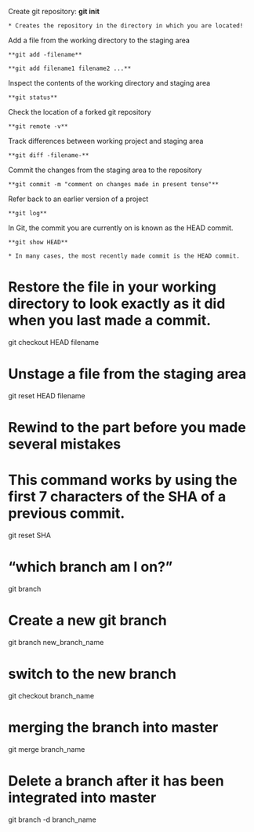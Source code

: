 Create git repository: **git init**
	
	* Creates the repository in the directory in which you are located!
	

	
Add a file from the working directory to the staging area
	
	**git add -filename**
	
	**git add filename1 filename2 ...**

Inspect the contents of the working directory and staging area
	
	**git status**

Check the location of a forked git repository
	
	**git remote -v**

Track differences between working project and staging area
	
	**git diff -filename-**

Commit the changes from the staging area to the repository
	
	**git commit -m "comment on changes made in present tense"**

Refer back to an earlier version of a project
	
	**git log**

In Git, the commit you are currently on is known as the HEAD commit.

	**git show HEAD**

	* In many cases, the most recently made commit is the HEAD commit.


# Restore the file in your working directory to look exactly as it did when you last made a commit.
git checkout HEAD filename

# Unstage a file from the staging area
git reset HEAD filename

# Rewind to the part before you made several mistakes
# This command works by using the first 7 characters of the SHA of a previous commit.
git reset SHA

# “which branch am I on?”
git branch

# Create a new git branch
git branch new_branch_name

# switch to the new branch
git checkout branch_name

# merging the branch into master
git merge branch_name

# Delete a branch after it has been integrated into master
git branch -d branch_name
